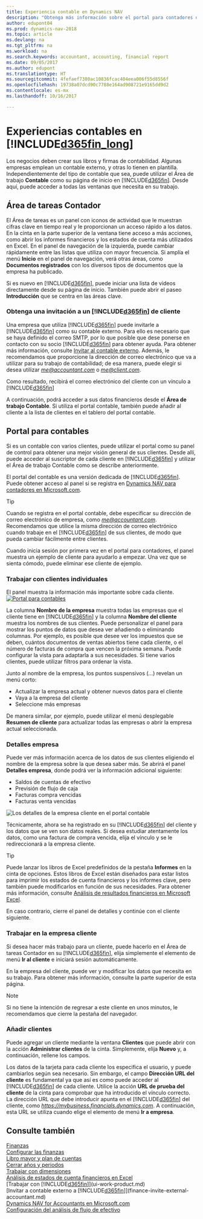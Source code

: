 ```yaml
---
title: Experiencia contable en Dynamics NAV
description: "Obtenga más información sobre el portal para contadores de Dynamics NAV y el Área de tareas Contador que admite contadores internos y externos en la empresa cliente."
author: edupont04
ms.prod: dynamics-nav-2018
ms.topic: article
ms.devlang: na
ms.tgt_pltfrm: na
ms.workload: na
ms.search.keywords: accountant, accounting, financial report
ms.date: 09/05/2017
ms.author: edupont
ms.translationtype: HT
ms.sourcegitcommit: 4fefaef7380ac10836fcac404eea006f55d8556f
ms.openlocfilehash: 19738a07dcd90c7788e164ad908721e9165dd9d2
ms.contentlocale: es-mx
ms.lasthandoff: 10/16/2017

---
```

# <a name="accountant-experiences-in-included365finlongincludesd365finlongmdmd"></a>Experiencias contables en [!INCLUDE[d365fin_long](includes/d365fin_long_md.md)]
Los negocios deben crear sus libros y firmas de contabilidad. Algunas empresas emplean un contable externo, y otras lo tienen en plantilla. Independientemente del tipo de contable que sea, puede utilizar el Área de trabajo **Contable** como su página de inicio en [!INCLUDE[d365fin](includes/d365fin_md.md)]. Desde aquí, puede acceder a todas las ventanas que necesita en su trabajo.  

## <a name="accountant-role-center"></a>Área de tareas Contador
El Área de tareas es un panel con iconos de actividad que le muestran cifras clave en tiempo real y le proporcionan un acceso rápido a los datos. En la cinta en la parte superior de la ventana tiene acceso a más acciones, como abrir los informes financieros y los estados de cuenta más utilizados en Excel. En el panel de navegación de la izquierda, puede cambiar rápidamente entre las listas que utiliza con mayor frecuencia. Si amplía el menú **Inicio** en el panel de navegación, verá otras áreas, como **Documentos registrados** con los diversos tipos de documentos que la empresa ha publicado.  

Si es nuevo en [!INCLUDE[d365fin](includes/d365fin_md.md)], puede iniciar una lista de videos directamente desde su página de inicio. También puede abrir el paseo **Introducción** que se centra en las áreas clave.  

### <a name="get-invited-to-a-clients-included365finincludesd365finmdmd"></a>Obtenga una invitación a un [!INCLUDE[d365fin](includes/d365fin_md.md)] de cliente
Una empresa que utiliza [!INCLUDE[d365fin](includes/d365fin_md.md)] puede invitarle a [!INCLUDE[d365fin](includes/d365fin_md.md)] como su contable externo. Para ello es necesario que se haya definido el correo SMTP, por lo que posible que dese ponerse en contacto con su socio [!INCLUDE[d365fin](includes/d365fin_md.md)] para obtener ayuda. Para obtener más información, consulte [Invitar al contable externo](finance-invite-external-accountant.md). Además, le recomendamos que proporcione la dirección de correo electrónico que va a utilizar para su trabajo de contabilidad; de esa manera, puede elegir si desea utilizar *me@accountant.com* o *me@client.com*.  

Como resultado, recibirá el correo electrónico del cliente con un vínculo a [!INCLUDE[d365fin](includes/d365fin_md.md)]  

A continuación, podrá acceder a sus datos financieros desde el **Área de trabajo Contable**. Si utiliza el portal contable, también puede añadir al cliente a la lista de clientes en el tablero del portal contable.  

## <a name="accountant-portal"></a>Portal para contables
Si es un contable con varios clientes, puede utilizar el portal como su panel de control para obtener una mejor visión general de sus clientes. Desde allí, puede acceder al suscriptor de cada cliente en [!INCLUDE[d365fin](includes/d365fin_md.md)] y utilizar el Área de trabajo Contable como se describe anteriormente.  

El portal del contable es una versión dedicada de [!INCLUDE[d365fin](includes/d365fin_md.md)]. Puede obtener acceso al panel si se registra en [Dynamics NAV para contadores en Microsoft.com](https://www.microsoft.com/en-us/dynamics365/financial-insights-for-accountants).  

> [!TIP]  
>  Cuando se registra en el portal contable, debe especificar su dirección de correo electrónico de empresa, como *me@accountant.com*. Recomendamos que utilice la misma dirección de correo electrónico cuando trabaje en el [!INCLUDE[d365fin](includes/d365fin_md.md)] de sus clientes, de modo que pueda cambiar fácilmente entre clientes.  

Cuando inicia sesión por primera vez en el portal para contadores, el panel muestra un ejemplo de cliente para ayudarlo a empezar. Una vez que se sienta cómodo, puede eliminar ese cliente de ejemplo.  

### <a name="working-with-individual-clients"></a>Trabajar con clientes individuales
El panel muestra la información más importante sobre cada cliente.  
[![Portal para contables](./media/ui-extensions-accportal/accountant-portal.png)](https://go.microsoft.com/fwlink/?linkid=851257)

La columna **Nombre de la empresa** muestra todas las empresas que el cliente tiene en [!INCLUDE[d365fin](includes/d365fin_md.md)] y la columna **Nombre del cliente** muestra los nombres de sus clientes. Puede personalizar el panel para mostrar los puntos de datos que desea ver añadiendo o eliminando columnas. Por ejemplo, es posible que desee ver los impuestos que se deben, cuántos documentos de ventas abiertos tiene cada cliente, o el número de facturas de compra que vencen la próxima semana. Puede configurar la vista para adaptarla a sus necesidades. Si tiene varios clientes, puede utilizar filtros para ordenar la vista.  

Junto al nombre de la empresa, los puntos suspensivos (...) revelan un menú corto:

* Actualizar la empresa actual y obtener nuevos datos para el cliente  
* Vaya a la empresa del cliente  
* Seleccione más empresas  

De manera similar, por ejemplo, puede utilizar el menú desplegable **Resumen de cliente** para actualizar todas las empresas o abrir la empresa actual seleccionada.  

### <a name="company-details"></a>Detalles empresa
Puede ver más información acerca de los datos de sus clientes eligiendo el nombre de la empresa sobre la que desea saber más. Se abrirá el panel **Detalles empresa**, donde podrá ver la información adicional siguiente:  

* Saldos de cuentas de efectivo  
* Previsión de flujo de caja  
* Facturas compra vencidas  
* Facturas venta vencidas  

![Los detalles de la empresa cliente en el portal contable](./media/finance-accounting/accountant-company-details.png)

Técnicamente, ahora se ha registrado en su [!INCLUDE[d365fin](includes/d365fin_md.md)] del cliente y los datos que se ven son datos reales. Si desea estudiar atentamente los datos, como una factura de compra vencida, elija el vínculo y se le redireccionará a la empresa cliente.  

> [!TIP]  
>  Puede lanzar los libros de Excel predefinidos de la pestaña **Informes** en la cinta de opciones. Estos libros de Excel están diseñados para estar listos para imprimir los estados de cuenta financieros y los informes clave, pero también puede modificarlos en función de sus necesidades. Para obtener más información, consulte [Análisis de resultados financieros en Microsoft Excel](finance-analyze-excel.md).  

En caso contrario, cierre el panel de detalles y continúe con el cliente siguiente.  

### <a name="working-in-the-client-company"></a>Trabajar en la empresa cliente
Si desea hacer más trabajo para un cliente, puede hacerlo en el Área de tareas Contador en su [!INCLUDE[d365fin](includes/d365fin_md.md)], elija simplemente el elemento de menú **Ir al cliente** e iniciará sesión automáticamente.  

En la empresa del cliente, puede ver y modificar los datos que necesita en su trabajo. Para obtener más información, consulte la parte superior de esta página.

> [!NOTE]  
>  Si no tiene la intención de regresar a este cliente en unos minutos, le recomendamos que cierre la pestaña del navegador.  

### <a name="adding-clients"></a>Añadir clientes
Puede agregar un cliente mediante la ventana **Clientes** que puede abrir con la acción **Administrar clientes** de la cinta. Simplemente, elija **Nuevo** y, a continuación, rellene los campos.  

Los datos de la tarjeta para cada cliente los especifica el usuario, y puede cambiarlos según sea necesario. Sin embargo, el campo **Dirección URL del cliente** es fundamental ya que así es como puede acceder al [!INCLUDE[d365fin](includes/d365fin_md.md)] de cada cliente. Utilice la acción **URL de prueba del cliente** de la cinta para comprobar que ha introducido el vínculo correcto. La dirección URL que debe introducir apunta en el [!INCLUDE[d365fin](includes/d365fin_md.md)] del cliente, como *https://mybusiness.financials.dynamics.com*. A continuación, esta URL se utiliza cuando elige el elemento de menú **Ir a empresa**.  

## <a name="see-also"></a>Consulte también
[Finanzas](finance.md)  
[Configurar las finanzas](finance-setup-finance.md)  
[Libro mayor y plan de cuentas](finance-general-ledger.md)  
[Cerrar años y periodos](year-close-years-periods.md)  
[Trabajar con dimensiones](finance-dimensions.md)  
[Análisis de estados de cuenta financieros en Excel](finance-analyze-excel.md)  
[Trabajar con [!INCLUDE[d365fin](includes/d365fin_md.md)]](ui-work-product.md)  
[Invitar a contable externo a [!INCLUDE[d365fin](includes/d365fin_md.md)]](finance-invite-external-accountant.md)  
[Dynamics NAV for Accountants en Microsoft.com](https://www.microsoft.com/en-us/dynamics365/financial-insights-for-accountants)  
[Configuración del análisis de flujo de efectivo](finance-setup-cash-flow-analyses.md)  

